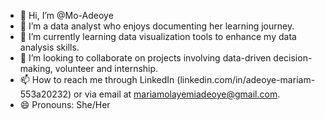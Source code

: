 - 👋 Hi, I’m @Mo-Adeoye
- 👀 I’m a data analyst who enjoys documenting her learning journey.
- 🌱 I’m currently learning data visualization tools to enhance my data analysis skills.
- 💞️ I’m looking to collaborate on projects involving data-driven decision-making, volunteer and internship.
- 📫 How to reach me through LinkedIn (linkedin.com/in/adeoye-mariam-553a20232) or via email at mariamolayemiadeoye@gmail.com.
- 😄 Pronouns: She/Her

<!---
Mo-Adeoye/Mo-Adeoye is a ✨ special ✨ repository because its `README.md` (this file) appears on your GitHub profile.
You can click the Preview link to take a look at your changes.
--->
